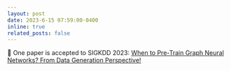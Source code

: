 ```yaml
---
layout: post
date: 2023-6-15 07:59:00-0400
inline: true
related_posts: false
---
```


🎉 One paper is accepted to SIGKDD 2023: [When to Pre-Train Graph Neural Networks? From Data Generation Perspective!]([https://dl.acm.org/doi/abs/10.5555/3666122.3668612](https://dl.acm.org/doi/10.1145/3580305.3599548))
